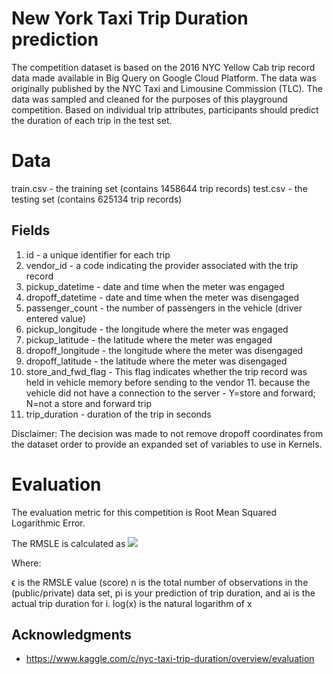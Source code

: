 # New York Taxi Trip Duration prediction

The competition dataset is based on the 2016 NYC Yellow Cab trip record data made available in Big Query on Google Cloud Platform. The data was originally published by the NYC Taxi and Limousine Commission (TLC). The data was sampled and cleaned for the purposes of this playground competition. Based on individual trip attributes, participants should predict the duration of each trip in the test set.

# Data

train.csv - the training set (contains 1458644 trip records)
test.csv - the testing set (contains 625134 trip records)

## Fields

1. id - a unique identifier for each trip
2. vendor_id - a code indicating the provider associated with the trip record
3. pickup_datetime - date and time when the meter was engaged
4. dropoff_datetime - date and time when the meter was disengaged
5. passenger_count - the number of passengers in the vehicle (driver entered value)
6. pickup_longitude - the longitude where the meter was engaged
7. pickup_latitude - the latitude where the meter was engaged
8. dropoff_longitude - the longitude where the meter was disengaged
9. dropoff_latitude - the latitude where the meter was disengaged
10. store_and_fwd_flag - This flag indicates whether the trip record was held in vehicle memory before sending to the vendor 11. because the vehicle did not have a connection to the server - Y=store and forward; N=not a store and forward trip
12. trip_duration - duration of the trip in seconds

Disclaimer: The decision was made to not remove dropoff coordinates from the dataset order to provide an expanded set of variables to use in Kernels.

# Evaluation
The evaluation metric for this competition is Root Mean Squared Logarithmic Error.

The RMSLE is calculated as
<img src="https://render.githubusercontent.com/render/math?math=\epsilon = \sqrt{\frac{1}{n} \sum_{i=1}^n (\log(p_i + 1) - \log(a_i+1))^2 }">

Where:

ϵ is the RMSLE value (score)
n is the total number of observations in the (public/private) data set,
pi is your prediction of trip duration, and
ai is the actual trip duration for i.
log(x) is the natural logarithm of x

## Acknowledgments

* https://www.kaggle.com/c/nyc-taxi-trip-duration/overview/evaluation
